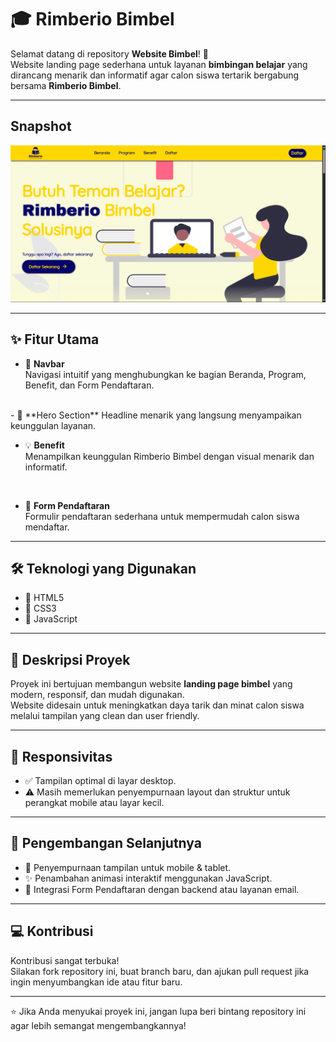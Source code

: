 # 🎓 Rimberio Bimbel

Selamat datang di repository **Website Bimbel**! 🚀  
Website landing page sederhana untuk layanan **bimbingan belajar** yang dirancang menarik dan informatif agar calon siswa tertarik bergabung bersama **Rimberio Bimbel**.

---

## Snapshot

![Rimberio Bimbel](img/demo.png)

---

## ✨ Fitur Utama

- 🧭 **Navbar**  
  Navigasi intuitif yang menghubungkan ke bagian Beranda, Program, Benefit, dan Form Pendaftaran.
<br />
- 🌟 **Hero Section**  
  Headline menarik yang langsung menyampaikan keunggulan layanan.
<br />

- 💡 **Benefit**  
  Menampilkan keunggulan Rimberio Bimbel dengan visual menarik dan informatif.
<br />

- 📝 **Form Pendaftaran**  
  Formulir pendaftaran sederhana untuk mempermudah calon siswa mendaftar.

---

## 🛠 Teknologi yang Digunakan

- 🔹 HTML5  
- 🔹 CSS3  
- 🔹 JavaScript  

---

## 🎯 Deskripsi Proyek

Proyek ini bertujuan membangun website **landing page bimbel** yang modern, responsif, dan mudah digunakan.  
Website didesain untuk meningkatkan daya tarik dan minat calon siswa melalui tampilan yang clean dan user friendly.

---

## 📱 Responsivitas

- ✅ Tampilan optimal di layar desktop.
- ⚠️ Masih memerlukan penyempurnaan layout dan struktur untuk perangkat mobile atau layar kecil.

---

## 🚧 Pengembangan Selanjutnya

- 📱 Penyempurnaan tampilan untuk mobile & tablet.
- ✨ Penambahan animasi interaktif menggunakan JavaScript.
- 🔗 Integrasi Form Pendaftaran dengan backend atau layanan email.

---

## 💻 Kontribusi

Kontribusi sangat terbuka!  
Silakan fork repository ini, buat branch baru, dan ajukan pull request jika ingin menyumbangkan ide atau fitur baru.

---

⭐ Jika Anda menyukai proyek ini, jangan lupa beri bintang repository ini agar lebih semangat mengembangkannya!  
